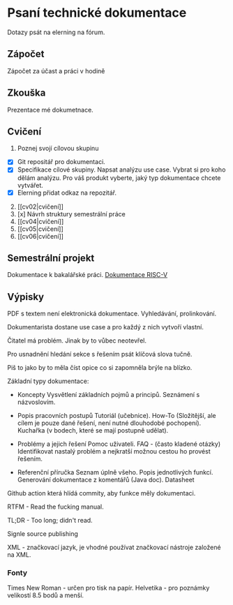 # Psaní technické dokumentace
Dotazy psát na elerning na fórum.

## Zápočet
Zápočet za účast a práci v hodině

## Zkouška
Prezentace mé dokumetnace.

## Cvičení
1. Poznej svojí cílovou skupinu
-  [x] Git repositář pro dokumentaci. 
-  [x] Specifikace cílové skupiny. 
Napsat analýzu use case. Vybrat si pro koho dělám analýzu. Pro váš produkt vyberte, jaký typ dokumentace chcete vytvářet.
-  [x] Elerning přidat odkaz na repozitář. 

2. [[cv02|cvičení]]
3.  [x] Návrh struktury semestrální práce
4. [[cv04|cvičení]]
5. [[cv05|cvičení]]
6. [[cv06|cvičení]]

## Semestrální projekt
Dokumentace k bakalářské práci.
[Dokumentace RISC-V](./README.md)

## Výpisky

PDF s textem není elektronická dokumentace. Vyhledávání, prolinkování.

Dokumentarista dostane use case a pro každý z nich vytvoří vlastní.

Čitatel má problém. Jinak by to vůbec neotevřel. 


Pro usnadnění hledání sekce s řešením psát klíčová slova tučně. 

Piš to jako by to měla číst opice co si zapomněla brýle na blízko. 

Základní typy dokumentace:
- Koncepty 
Vysvětlení základních pojmů a principů. Seznámení s názvoslovím. 

- Popis pracovních postupů
Tutoriál (učebnice).
How-To (Složitější, ale cílem je pouze dané řešení, není nutné dlouhodobé pochopení).
Kuchařka (v bodech, které se mají postupně udělat).

- Problémy a jejich řešení
Pomoc uživateli. FAQ - (často kladené otázky)
Identifikovat nastalý problém a nejkratší možnou cestou ho provést řešením. 

- Referenční příručka
Seznam úplně všeho.
Popis jednotlivých funkcí. Generování dokumentace z komentářů (Java doc).
Datasheet


Github action která hlídá commity, aby funkce měly dokumentaci.

RTFM - Read the fucking manual.

TL;DR - Too long; didn't read. 

Signle source publishing

XML - značkovací jazyk, je vhodné používat značkovací nástroje založené na XML.

### Fonty
Times New Roman - určen pro tisk na papír.
Helvetika - pro poznámky velikostí 8.5 bodů a menší.

